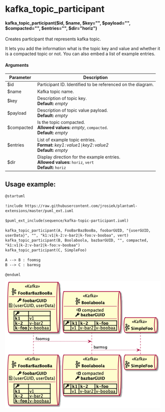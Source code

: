 # kafka_topic_participant

#### kafka_topic_participant($id, $name, $key="", $payload="", $compacted="", $entries="", $dir="horiz")

Creates participant that represents kafka topic.

It lets you add the information what is the topic key and value and whether it is a compacted topic or not. You can also embed a list of example entries.

#### Arguments
| Parameter  | Description |
| ------------- | ------------- |
| $id  | Participant ID. Identified to be referenced on the diagram.  |
| $name  | Kafka topic name.  |
| $key  | Description of topic key.<br>**Default:** _empty_  |
| $payload  | Description of topic value payload.<br>**Default:** _empty_ |
| $compacted  | Is the topic compacted.<br>**Allowed values:** _empty_, `compacted`.<br>**Default:** _empty_ |
| $entries | List of example topic entries.<br>**Format:** _key1`:`value1`\|`key2`:`value2_<br>**Default:** _empty_ |
| $dir | Display direction for the example entries.<br>**Allowed values:** `horiz`, `vert`<br>**Default:** `horiz` |



## Usage example:

```
@startuml

!include https://raw.githubusercontent.com/jrosiek/plantuml-extensions/master/puml_ext.iuml

$puml_ext_include(sequence/kafka-topic-participant.iuml)

kafka_topic_participant(A, FooBarBazBooBa, foobarGUID, "{userGUID, userData}", "", "k1:v1|k-2:v-bar2|k-foo:v-boobaa", vert)
kafka_topic_participant(B, Boolaboola, bazbarGUID, "", compacted, "k1:v1|k-2:v-bar2|k-foo:v-boobaa")
kafka_topic_participant(C, SimpleFoo)

A --> B : foomsg
B --> C : barmsg

@enduml
```

![diagram](kafka-topic-participant-example.png)
